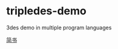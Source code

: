 # tripledes-demo
3des demo in multiple program languages


[简书](https://www.jianshu.com/p/d5473557cdd5)

